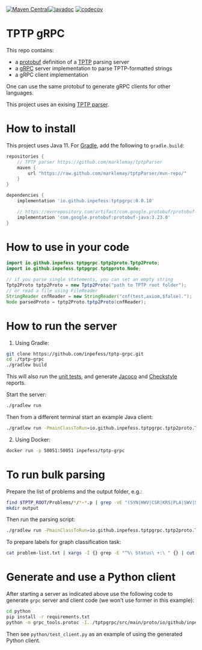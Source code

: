 [![Maven Central](https://img.shields.io/maven-central/v/io.github.inpefess/tptp-grpc)](https://mvnrepository.com/artifact/io.github.inpefess/tptp-grpc)[![javadoc](https://javadoc.io/badge2/io.github.inpefess/tptp-grpc/javadoc.svg)](https://javadoc.io/doc/io.github.inpefess/tptp-grpc) [![codecov](https://codecov.io/gh/inpefess/tptp-grpc/graph/badge.svg?token=AQJA995YPE)](https://codecov.io/gh/inpefess/tptp-grpc)

# TPTP gRPC

This repo contains:
* a [protobuf](https://protobuf.dev/) definition of a [TPTP](https://tptp.org/) parsing server
* a [gRPC](https://grpc.io) server implementation to parse TPTP-formatted strings
* a gRPC client implementation

One can use the same protobuf to generate gRPC clients for other languages.

This project uses an exising [TPTP parser](https://github.com/marklemay/tptpParser).

# How to install

This project uses Java 11. For [Gradle](https://gradle.org/), add the following to `gradle.build`:

```Groovy
repositories {
    // TPTP parser https://github.com/marklemay/tptpParser
    maven {
        url "https://raw.github.com/marklemay/tptpParser/mvn-repo/"
    }
}

dependencies {
    implementation 'io.github.inpefess:tptpgrpc:0.0.10'

    // https://mvnrepository.com/artifact/com.google.protobuf/protobuf-java
    implementation 'com.google.protobuf:protobuf-java:3.23.0'
}
```

# How to use in your code

```Java
import io.github.inpefess.tptpgrpc.tptp2proto.Tptp2Proto;
import io.github.inpefess.tptpgrpc.tptpproto.Node;

// if you parse single statements, you can set an empty string
Tptp2Proto tptp2Proto = new Tptp2Proto("path to TPTP root folder");
// or read a file using FileReader
StringReader cnfReader = new StringReader("cnf(test,axiom,$false).");
Node parsedProto = tptp2Proto.tptp2Proto(cnfReader);
```

# How to run the server

1. Using Gradle:

```sh
git clone https://github.com/inpefess/tptp-grpc.git
cd ./tptp-grpc
./gradlew build
```

This will also run the [unit tests](https://junit.org/junit5/docs/current/user-guide/), and generate [Jacoco](https://www.jacoco.org/) and [Checkstyle](https://checkstyle.org/) reports.

Start the server:

```sh
./gradlew run
```

Then from a different terminal start an example Java client:

```sh
./gradlew run -PmainClassToRun=io.github.inpefess.tptpgrpc.tptp2proto.TptpGrpcClient
```

2. Using Docker:

```sh
docker run -p 50051:50051 inpefess/tptp-grpc
```

# To run bulk parsing

Prepare the list of problems and the output folder, e.g.:

```sh
find $TPTP_ROOT/Problems/*/*-*.p | grep -vE "(SYN|HWV|CSR|KRS|PLA|SWV|SYO)" | xargs -I {} grep -LE "^%\ Status\ +: (Unknown|Open)" {} > problem-list.txt
mkdir output
```

Then run the parsing script:
```sh
./gradlew run -PmainClassToRun=io.github.inpefess.tptpgrpc.tptp2proto.Tptp2Proto --args="$TPTP_ROOT absolute_path_to_problem-list.txt absolute_path_to_output_folder"
```

To prepare labels for graph classification task:

```sh
cat problem-list.txt | xargs -I {} grep -E "^%\ Status\ +:\ " {} | cut -d ":" -f 2 | sed "s/ Satisfiable/0/" | sed "s/ Unsatisfiable/1/" > labels.txt
```

# Generate and use a Python client

After starting a server as indicated above use the following code to
generate ``grpc`` server and client code (we won't use former in this
example):

```sh
cd python
pip install -r requirements.txt
python -m grpc_tools.protoc -I../tptpgrpc/src/main/proto/io/github/inpefess/tptp_grpc/ --python_out=. --pyi_out=. --grpc_python_out=. ../tptpgrpc/src/main/proto/io/github/inpefess/tptp_grpc/tptp_proto/tptp_parser.proto
```

Then see ``python/test_client.py`` as an example of using the
generated Python client.

